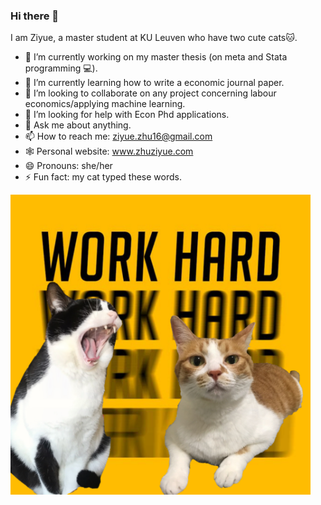 ### Hi there 👋

I am Ziyue, a master student at KU Leuven who have two cute cats🐱.      

- 🔭 I’m currently working on my master thesis (on meta and Stata programming 💻).
- 🌱 I’m currently learning how to write a economic journal paper.
- 👯 I’m looking to collaborate on any project concerning labour economics/applying machine learning.
- 🤔 I’m looking for help with Econ Phd applications.
- 💬 Ask me about anything.
- 📫 How to reach me: ziyue.zhu16@gmail.com
- 🕸️ Personal website: www.zhuziyue.com
- 😄 Pronouns: she/her
- ⚡ Fun fact: my cat typed these words.

<img src="https://raw.githubusercontent.com/ziyue16/ziyue16/main/WechatIMG56019.jpeg" height="480" width="480">

<!--![Ziyue's github stats](https://github-readme-stats.vercel.app/api?username=ziyue16&show_icons=true&theme=radical)
-->

<!--
**ziyue16/ziyue16** is a ✨ _special_ ✨ repository because its `README.md` (this file) appears on your GitHub profile.

Here are some ideas to get you started:

- 🔭 I’m currently working on ...
- 🌱 I’m currently learning ...
- 👯 I’m looking to collaborate on ...
- 🤔 I’m looking for help with ...
- 💬 Ask me about ...
- 📫 How to reach me: ...
- 😄 Pronouns: ...
- ⚡ Fun fact: ...
-->
